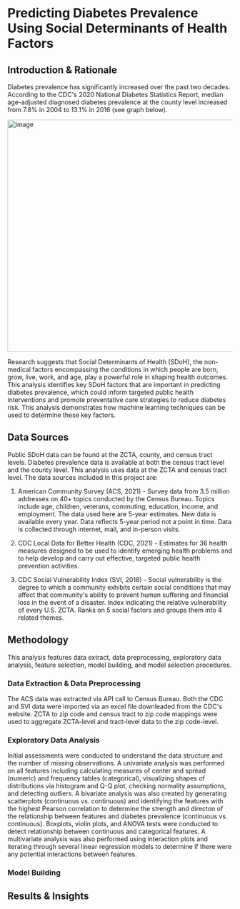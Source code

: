 # Predicting Diabetes Prevalence Using Social Determinants of Health Factors

## Introduction & Rationale
Diabetes prevalence has significantly increased over the past two decades. According to the CDC's 2020 National Diabetes Statistics Report, median age-adjusted diagnosed diabetes prevalence at the county level increased from 7.8% in 2004 to 13.1% in 2016 (see graph below).

<img width="520" alt="image" src="https://github.com/user-attachments/assets/86402d48-e96f-4e38-84e9-d77ec73e7d88" />

Research suggests that Social Determinants of Health (SDoH), the non-medical factors encompassing the conditions in which people are born, grow, live, work, and age, play a powerful role in shaping health outcomes. This analysis identifies key SDoH factors that are important in predicting diabetes prevalence, which could inform targeted public health interventions and promote preventative care strategies to reduce diabetes risk. This analysis demonstrates how machine learning techniques can be used to determine these key factors.

## Data Sources
Public SDoH data can be found at the ZCTA, county, and census tract levels. Diabetes prevalence data is available at both the census tract level and the county level. This analysis uses data at the ZCTA and census tract level. The data sources included in this project are:
  1. American Community Survey (ACS, 2021) - Survey data from 3.5 million addresses on 40+ topics conducted by the Census Bureau. Topics include age, children, veterans, commuting, education, income, and employment. The data used here are 5-year estimates. New data is available every year. Data reflects 5-year period not a point in time. Data is collected through internet, mail, and in-person visits.
  
  2. CDC Local Data for Better Health (CDC, 2021) - Estimates for 36 health measures designed to be used to identify emerging health problems and to help develop and carry out effective, targeted public health prevention activities.
  
  3. CDC Social Vulnerability Index (SVI, 2018) - Social vulnerability is the degree to which a community exhibits certain social conditions that may affect that community's ability to prevent human suffering and financial loss in the event of a disaster. Index indicating the relative vulnerability of every U.S. ZCTA. Ranks on 5 social factors and groups them into 4 related themes.

## Methodology
This analysis features data extract, data preprocessing, exploratory data analysis, feature selection, model building, and model selection procedures.

### Data Extraction & Data Preprocessing
The ACS data was extracted via API call to Census Bureau. Both the CDC and SVI data were imported via an excel file downleaded from the CDC's website. ZCTA to zip code and census tract to zip code mappings were used to aggregate ZCTA-level and tract-level data to the zip code-level.

### Exploratory Data Analysis
Initial assessments were conducted to understand the data structure and the number of missing observations. A univariate analysis was performed on all features including calculating measures of center and spread (numeric) and frequency tables (categorical), visualizing shapes of distributions via histogram and Q-Q plot, checking normality assumptions, and detecting outliers. A bivariate analysis was also created by generating scatterplots (continuous vs. continuous) and identifying the features with the highest Pearson correlation to determine the strength and directon of the relationship between features and diabetes prevalence (continuous vs. continuous). Boxplots, violin plots, and ANOVA tests were conducted to detect relationship between continuous and categorical features. A multivariate analysis was also performed using interaction plots and iterating through several linear regression models to determine if there were any potential interactions between features.

### Model Building



## Results & Insights
